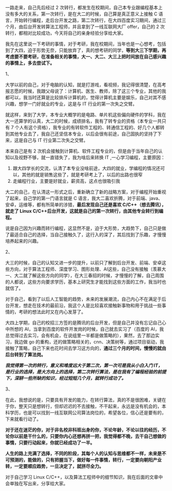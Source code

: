 一路走来，自己先后经过 2 次转行，都发生在校期间，自己本专业跟编程基本上没有多大的关系，第一次转行，是在大二的时候，自己算是真正意义上接触 C 语言，开始转行编程，走后台开发之路，第二次转行，在大四百度实习期间，通过三个月，由后台开发转算法工程师，并且拿到了一线互联网大厂 offer，自己的 2 次转行，都相对比较成功，今天将自己的亲身经验分享给大家。

我先在这里说一下考研的事情，对于考研，我在校期间，当年也是一心想考，包括到了大四，迫于形势无奈，只能放弃了，真的想考研的同学，**等到大三下学期，再考虑要不要考研，在准备相关的事情，大一、大二、大三上把时间放在自己感兴趣的事情上，多去尝试下。**

1、

大学以前的自己，对于电脑的认知，就是打游戏，看视频，我记得很清楚，在高考报志愿的时候，我跟父母说了：计算机、医生、教师，除了这三个专业，其他的我都可以，我当时还算是比较排斥计算机的，觉得计算机主要是娱乐，自己对其不感兴趣，想学一门好就业的专业，这是与 IT 行业的第一次失之交臂。

就这样，来到了大学，本专业大概学的是电路、单片机这些偏向硬件的学科，我在大一还算学的认真，大二的时候，成绩排名，我有了转专业的资格（本专业一共只有 7 个人有这个资格），我专业的有转软件工程的、转通信工程的、好几个人都转到其他专业去了，我自己还坚信本专业，以后会很有前途，自己固执的坚持了下来，这是自己与 IT 行业第二次失之交臂。

本来自己是有 2 次机会接触到计算机、软件工程专业的，但是由于当年自己的认知以及视野不够，就一直错失了，我为啥后来转换 IT ,一心学习编程，主要原因：

1. 跟大四学长的交流，认清了本专业没啥前途，大四的就业，学编程的情况还可以，其他的就是销售这些了，就是考研考上了，以后的出路也很窄
2. 走编程行业，主要是好就业，薪资高，这点也很吸引我

大二的自己，在认清这一形式之后，重新确立了新的战略方案，对于编程开始重视了起来，自己学的第一门语言就是 C 语言，我大二喜欢折腾，对于前端、java、安卓，运维等，都有所简单的涉猎，**最后发现自己还是喜欢 C/C++（想去腾讯），就走了 Linux C/C++后台开发，这就是自己的第一次转行，由其他专业转行到编程。**

说是自己因为兴趣而转行编程，这显然不是，迫于大形势，大趋势下，自己只是做了最适合自己的选择，当自己接触久了，这行入的深了，其后找到了乐趣，才慢慢培养起来的兴趣。

2、

大三的时候，自己的认知又进一步的提升，以前只了解到后台开发、前端、安卓这些方向，对于算法工程师、深度学习、图形处理、AI这些，自己没有接触（羡慕大一、大二就了解这些方向的同学），在大三春招的时候，才慢慢的了解，自己周围的人都说，这些方向要求学历，基本上研究生才能找到这些方面的工作，我当时也就信了。

对于自己，看到了以后人工智能的趋势，未来的发展潮流，自己内心不在满足于后台开发，想走在技术的最前沿，我这个人是比较喜欢接触新事物和用于挑战一些事情的，考研的想法此时又在内心发芽了。

大四上学期，自己的校招三方签的是腾讯的后台开发，但是自己并没有忘记自己心中所想的 AI，当拿到百度的软件开发岗的时候，自己就去实习了（百度的 AI，我总觉得过去实习，会有机会，在说组里一半都是做策略的），果然，去了那边实习，我边做 go 的重构，还的做策略相关的，cnn、决策树等，通过项目驱动，我接触了策略，自己下来也花时间去学习这方向的，**通过三个月的时间，慢慢的就由后台转到了算法岗。**

***我觉得第一次的转行，意义和难度远大于第二次，第一次可是我从小白入门 IT，是行业的选择，是大方向上的选择，第二次转行算法，是在我有了编程经验的前提下，深耕一些所缺的知识，经过短短几个月，就转行成功了。***

3、

在此，我想说的是，只要具有开发的能力，在转行算法，真的不是很困难，关键在于你，整天只是想转行，但却迟迟的不去接触，不干起来，永远是没有机会的，本科学历，也是可以找到一线互联网公司算法岗位的，希望各位，信心还是要有的，下来就看行动了。

**对于还在迷茫的你，对于非名校非科班出身的你，不论年龄，不论以往的经历，不论你以前是干什么的，只要你内心还想再拼一把，我觉得都不晚，去干自己想做的事情，只要行动起来，你就已经成功了一半。**

**人生的路上充满了选择，不同的阶段，其每个人的认知与思维都不一样，未来是不可预测的，能做的，只有把握当下，做好每一件事情，转行，一定要向朝阳产业转，一定要顺应趋势，一旦决定了，就拼尽全力。**

对于自己学习 Linux C/C++，以及算法工程师中的细节知识，我在后面的文章中会单独在写出来，分享给大家。
